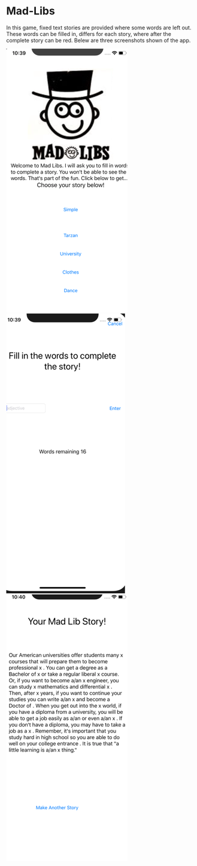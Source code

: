 # Mad-Libs

In this game, fixed text stories are provided where some words are left out. 
These words can be filled in, differs for each story, where after the complete story can be red.
Belew are three screenshots shown of the app.

![alt text](https://github.com/HugoLangeveld/Mad-Libs/blob/master/Schermafbeelding%202018-12-08%20om%2022.39.05.png)
![alt text](https://github.com/HugoLangeveld/Mad-Libs/blob/master/Schermafbeelding%202018-12-08%20om%2022.39.39.png)
![alt text](https://github.com/HugoLangeveld/Mad-Libs/blob/master/Schermafbeelding%202018-12-08%20om%2022.40.02.png)
